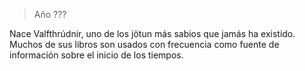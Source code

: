  > Año ???
 
 Nace Valfthrúdnir, uno de los jötun más sabios que jamás ha existido. Muchos de sus libros son usados con frecuencia como fuente de información sobre el inicio de los tiempos.
